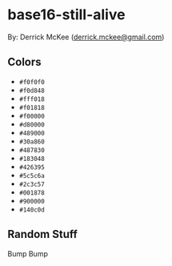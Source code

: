 # base16-still-alive

By: Derrick McKee (derrick.mckee@gmail.com)

## Colors

* `#f0f0f0`
* `#f0d848`
* `#fff018`
* `#f01818`
* `#f00000`
* `#d80000`
* `#489000`
* `#30a860`
* `#487830`
* `#183048`
* `#426395`
* `#5c5c6a`
* `#2c3c57`
* `#001878`
* `#900000`
* `#140c0d`

## Random Stuff

Bump
Bump
